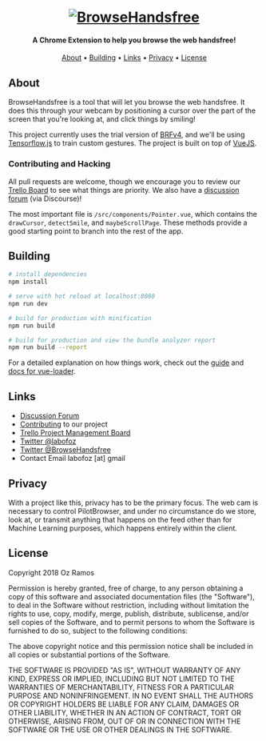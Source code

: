 <h1 align="center">
  <br>
  <a href="https://browsehandsfree.com"><img src="https://i.imgur.com/7XjWCf1m.png" alt="BrowseHandsfree"></a>
  <br>
</h1>

<h4 align="center">A Chrome Extension to help you browse the web handsfree!</h4>

<p align="center"><a href="#about">About</a> • <a href="#building">Building</a> • <a href="#links">Links</a> • <a href="#privacy">Privacy</a> • <a href="#license">License</a>

## About
BrowseHandsfree is a tool that will let you browse the web handsfree. It does this through your webcam by positioning a cursor over the part of the screen that you're looking at, and click things by smiling!

This project currently uses the trial version of [BRFv4](https://tastenkunst.github.io/brfv4_docs/), and we'll be using [Tensorflow.js](https://js.tensorflow.org/) to train custom gestures. The project is built on top of [VueJS](https://vuejs.org/).

### Contributing and Hacking
All pull requests are welcome, though we encourage you to review our [Trello Board](https://trello.com/b/vAsQoO6P) to see what things are priority. We also have a [discussion forum](https://forum.browsehandsfree.com) (via Discourse)!

The most important file is `/src/components/Pointer.vue`, which contains the `drawCursor`, `detectSmile`, and `maybeScrollPage`. These methods provide a good starting point to branch into the rest of the app.

## Building
``` bash
# install dependencies
npm install

# serve with hot reload at localhost:8080
npm run dev

# build for production with minification
npm run build

# build for production and view the bundle analyzer report
npm run build --report
```

For a detailed explanation on how things work, check out the [guide](http://vuejs-templates.github.io/webpack/) and [docs for vue-loader](http://vuejs.github.io/vue-loader).

## Links
* [Discussion Forum](https://forum.browsehandsfree.com/)
* [Contributing](https://forum.browsehandsfree.com/t/becoming-a-contributor/20) to our project
* [Trello Project Management Board](https://trello.com/b/vAsQoO6P/chrome-extension)
* [Twitter @labofoz](https://twitter.com/labofoz)
* [Twitter @BrowseHandsfree](https://twitter.com/browsehandsfree)
* Contact Email labofoz [at] gmail


## Privacy
With a project like this, privacy has to be the primary focus. The web cam is necessary to control PilotBrowser, and under no circumstance do we store, look at, or transmit anything that happens on the feed other than for Machine Learning purposes, which happens entirely within the client.

## License
Copyright 2018 Oz Ramos

Permission is hereby granted, free of charge, to any person obtaining a copy of this software and associated documentation files (the "Software"), to deal in the Software without restriction, including without limitation the rights to use, copy, modify, merge, publish, distribute, sublicense, and/or sell copies of the Software, and to permit persons to whom the Software is furnished to do so, subject to the following conditions:

The above copyright notice and this permission notice shall be included in all copies or substantial portions of the Software.

THE SOFTWARE IS PROVIDED "AS IS", WITHOUT WARRANTY OF ANY KIND, EXPRESS OR IMPLIED, INCLUDING BUT NOT LIMITED TO THE WARRANTIES OF MERCHANTABILITY, FITNESS FOR A PARTICULAR PURPOSE AND NONINFRINGEMENT. IN NO EVENT SHALL THE AUTHORS OR COPYRIGHT HOLDERS BE LIABLE FOR ANY CLAIM, DAMAGES OR OTHER LIABILITY, WHETHER IN AN ACTION OF CONTRACT, TORT OR OTHERWISE, ARISING FROM, OUT OF OR IN CONNECTION WITH THE SOFTWARE OR THE USE OR OTHER DEALINGS IN THE SOFTWARE.
